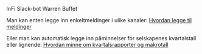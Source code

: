 InFi Slack-bot Warren Buffet

Man kan enten legge inn enkeltmeldinger i ulike kanaler:
[Hvordan legge til meldinger](hvordan-legge-til-meldinger.md)

Eller man kan automatisk legge inn påminnelser for selskapenes kvartalstall eller lignende:
[Hvordan minne om kvartalsrapporter og makrotall](hvordan-legge-til-påminnelser.md)